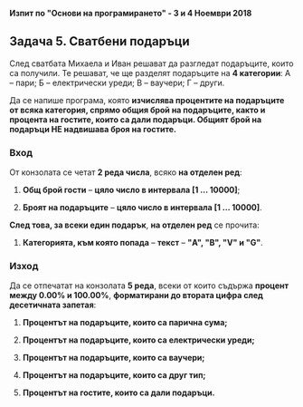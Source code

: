 **Изпит по "Основи на програмирането" - 3 и 4 Ноември 2018**

Задача 5. Сватбени подаръци
---------------------------

След сватбата Михаела и Иван решават да разгледат подаръците, които са получили.
Те решават, че ще разделят подаръците на **4 категории**: А – пари; Б –
електрически уреди; В – ваучери; Г – други.

Да се напише програма, която **изчислява процентите на подаръците от всяка
категория, спрямо общия брой на подаръците, както и процента на гостите, които
са дали подаръци. Общият брой на подаръци НЕ надвишава броя на гостите.**

### Вход

От конзолата се четат **2 реда числа**, всяко **на отделен ред**:

1.  **Общ брой гости** – **цяло число в интервала [1 … 10000]**;

2.  **Броят на подаръците** – **цяло число в интервала [1 … 10000]**.

**След това, за всеки един подарък**, **на отделен ред** се прочита:

1.  **Категорията, към която попада** – **текст** – **"A", "B", "V" и "G"**.

### Изход

Да се отпечатат на конзолата **5 реда**, всеки от които съдържа **процент между
0.00% и 100.00%**, **форматирани до втората цифра след десетичната запетая**:

1.  **Процентът на подаръците, които са парична сума;**

2.  **Процентът на подаръците, които са електрически уреди;**

3.  **Процентът на подаръците, които са ваучери;**

4.  **Процентът на подаръците, които са друг тип;**

5.  **Процентът на гостите, които са дали подаръци.**
